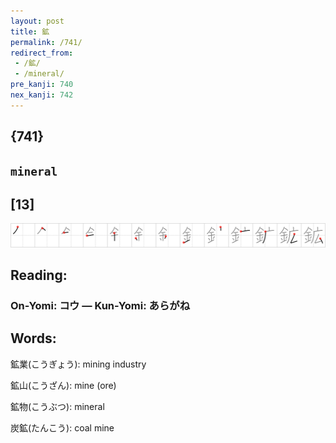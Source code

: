 ```yaml
---
layout: post
title: 鉱
permalink: /741/
redirect_from:
 - /鉱/
 - /mineral/
pre_kanji: 740
nex_kanji: 742
---
```


## {741}

## `mineral`

## [13]

<div class="stroke"><img src="../images/E989B1.png" /></div>

## Reading:

### On-Yomi: コウ &mdash; Kun-Yomi: あらがね

## Words:

鉱業(こうぎょう): mining industry

鉱山(こうざん): mine (ore)

鉱物(こうぶつ): mineral

炭鉱(たんこう): coal mine
